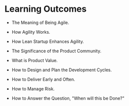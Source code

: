 # Learning Outcomes

* The Meaning of Being Agile.

* How Agility Works.

* How Lean Startup Enhances Agility.

* The Significance of the Product Community.

* What is Product Value.

* How to Design and Plan the Development Cycles.

* How to Deliver Early and Often.

* How to Manage Risk.

* How to Answer the Question, "When will this be Done?"
